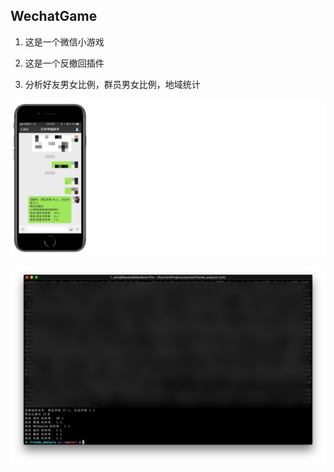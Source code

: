 ## WechatGame

1. 这是一个微信小游戏

2. 这是一个反撤回插件

3. 分析好友男女比例，群员男女比例，地域统计


![](./pic/3.jpeg)


![](./pic/2.png)